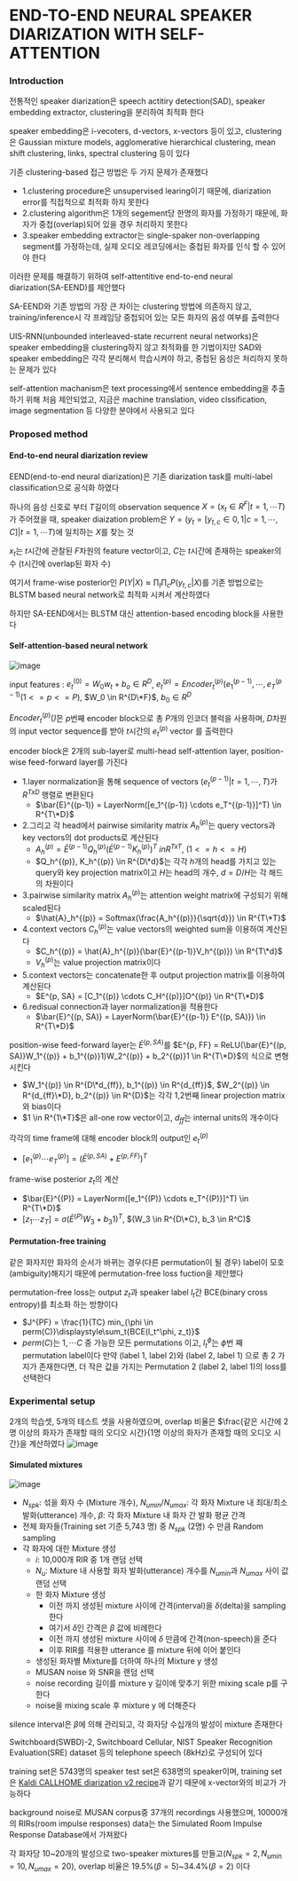 # END-TO-END NEURAL SPEAKER DIARIZATION WITH SELF-ATTENTION

### Introduction
전통적인 speaker diarization은 speech actitiry detection(SAD), speaker embedding extractor, clustering을 분리하여 최적화 한다

speaker embedding은 i-vecoters, d-vectors, x-vectors 등이 있고, 
clustering은 Gaussian mixture models, agglomerative hierarchical clustering, mean shift clustering, links, spectral clustering 등이 있다

기존 clustering-based 접근 방법은 두 가지 문제가 존재했다
- 1.clustering procedure은 unsupervised learing이기 때문에, diarization error를 직접적으로 최적화 하지 못한다
- 2.clustering algorithm은 1개의 segement당 한명의 화자를 가정하기 때문에, 화자가 중첩(overlap)되어 있을 경우 처리하지 못한다
- 3.speaker embedding extractor는 single-spaker non-overlapping segment를 가정하는데, 실제 오디오 레코딩에서는 중첩된 화자를 인식 할 수 있어야 한다

이러한 문제를 해결하기 위하여 self-attentitive end-to-end neural diarization(SA-EEND)를 제안했다

SA-EEND와 기존 방법의 가장 큰 차이는 clustering 방법에 의존하지 않고, training/inference시 각 프레임당 중첩되어 있는 모든 화자의 음성 여부를 출력한다


UIS-RNN(unbounded interleaved-state recurrent neural networks)은 speaker embedding을 clustering하지 않고 최적화를 한 기법이지만
SAD와 speaker embedding은 각각 분리해서 학습시켜야 하고, 중첩된 음성은 처리하지 못하는 문제가 있다

self-attention machanism은 text processing에서 sentence embedding을 추출하기 위해 처음 제안되었고, 지금은 machine translation, video clssification, image segmentation 등 다양한 분야에서 사용되고 있다


### Proposed method

#### End-to-end neural diarization review
EEND(end-to-end neural diarization)은 기존 diarization task를 multi-label classification으로 공식화 하였다

하나의 음성 신호로 부터 $T$길이의 observation sequence $X = (x_t \in R^F | t = 1, \cdots T)$가 주어졌을 때,
speaker diaization problem은 $Y = (y_t = [y_{t,c} \in 0,1 | c = 1, \cdots, C]|t=1, \cdots T)$에 일치하는 $X$를 찾는 것

$x_t$는 $t$시간에 관찰된 $F$차원의 feature vector이고, $C$는 $t$시간에 존재하는 speaker의 수 (t시간에 overlap된 화자 수)

여기서 frame-wise posterior인 $P(Y|X) \approx \displaystyle\prod_t\displaystyle\prod_c{P(y_{t,c}|X)}$를 기존 방법으로는 BLSTM based neural network로 최적화 시켜서 계산하였다

하지만 SA-EEND에서는 BLSTM 대신 attention-based encoding block을 사용한다


#### Self-attention-based neural network

![image](https://github.com/kimho1wq/TIL/assets/15611500/b02ec0c3-6bad-497c-a12a-9b322decb5d8)
 
input features : $e_t^{(0)} = W_0w_t + b_o \in R^D$, $e_t^{(p)} = Encoder_t^{(p)}(e_1^{(p-1)}, \cdots, e_T^{(p-1)} (1 <= p <= P)$, $W_0 \in R^{D\*F}$, $b_0 \in R^D$

$Encoder_t^{(p)}(\dot)$은 $p$번째 encoder block으로 총 $P$개의 인코더 블럭을 사용하며, $D$차원의 input vector sequence를 받아 $t$시간의 $e_t^{(p)}$ vector 를 출력한다

encoder block은 2개의 sub-layer로 multi-head self-attention layer, position-wise feed-forward layer를 가진다

- 1.layer normalization을 통해 sequence of vectors $(e_t^{(p-1)} | t = 1, \cdots , T)$가 $R^{TxD}$ 행렬로 변환된다
  - $\bar{E}^{(p-1)} = LayerNorm([e_1^{(p-1)} \cdots e_T^{(p-1)}]^T) \in R^{T\*D}$
- 2.그리고 각 head에서 pairwise similarity matrix $A_h^{(p)}$는 query vectors과 key vectors의 dot products로 계산된다
  - $A_h^{(p)} = \bar{E}^{(p-1)}Q_h^{(p)}(\bar{E}^{(p-1)}K_h^{(p)})^T \ in R^{TxT}$, $(1<=h<=H)$
  - $Q_h^{(p)}, K_h^{(p)} \in R^{D\*d}$는 각각 $h$개의 head를 가지고 있는 query와 key projection matrix이고 $H$는 head의 개수, $d = D/H$는 각 해드의 차원이다
- 3.pairwise similarity matrix $A_h^{(p)}$는 attention weight matrix에 구성되기 위해 scaled된다
  - $\hat{A}_h^{(p)} = Softmax(\frac{A_h^{(p)}}{\sqrt{d}}) \in R^{T\*T}$
- 4.context vectors $C_h^{(p)}$는 value vectors의 weighted sum을 이용하여 계산된다
  - $C_h^{(p)} = \hat{A}_h^{(p)}(\bar{E}^{(p-1)}V_h^{(p)}) \in R^{T\*d}$
  - $V_h^{(p)}$는 value projection matrix이다
- 5.context vectors는 concatenate한 후 output projection matrix를 이용하여 계산된다
  - $E^{p, SA} = [C_1^{(p)} \cdots C_H^{(p)}]O^{(p)} \in R^{T\*D}$
- 6.redisual connection과 layer normalization을 적용한다
  - $\bar{E}^{(p, SA)} = LayerNorm(\bar{E}^{(p-1)} E^{(p, SA)}) \in R^{T\*D}$

position-wise feed-forward layer는 $\bar{E}^{(p, SA)}$를 $E^{p, FF} = ReLU(\bar{E}^{(p, SA)}W_1^{(p)} + b_1^{(p)}1)W_2^{(p)} + b_2^{(p)}1 \in R^{T\*D}$의 식으로 변형시킨다

- $W_1^{(p)} \in R^{D\*d_{ff}}, b_1^{(p)} \in R^{d_{ff}}$, $W_2^{(p)} \in R^{d_{ff}\*D}, b_2^{(p)} \in R^{D}$는 각각 1,2번째 linear projection matrix와 bias이다
- $1 \in R^{1\*T}$은 all-one row vector이고, $d_{ff}$는 internal units의 개수이다

각각의 time frame에 대해 encoder block의 output인 $e_t^{(p)}$
- $[e_1^{(p)} \cdots e_T^{(p)}] = (\bar{E}^{(p, SA)} + E^{(p, FF)})^T$

frame-wise posterior $z_t$의 계산
- $\bar{E}^{(P)} = LayerNorm([e_1^{(P)} \cdots e_T^{(P)}]^T) \in R^{T\*D}$
- $[z_1 \cdots z_T] = \sigma(\bar{E}^{(P)} W_3 + b_3 1)^T$, $(W_3 \in R^{D\*C}, b_3 \in R^C)$

#### Permutation-free training
같은 화자지만 화자의 순서가 바뀌는 경우(다른 permutation이 될 경우) label이 모호(ambiguity)해지기 때문에 permutation-free loss fuction을 제안했다

permutation-free loss는 output $z_t$과 speaker label $l_t$간 BCE(binary cross entropy)를 최소화 하는 방향이다
- $J^{PF} = \frac{1}{TC} min_{\phi \in perm(C)}\displaystyle\sum_t{BCE(l_t^\phi, z_t)}$
- $perm(C)$는 $1, \cdots C$ 중 가능한 모든 permutations 이고, $l_t^\phi$는 $\phi$번 째 permutation label이다
만약 (label 1, label 2)와 (label 2, label 1) 으로 총 2 가지가 존재한다면, 더 작은 값을 가지는 Permutation 2 (label 2, label 1)의 loss를 선택한다

### Experimental setup
2개의 학습셋, 5개의 테스트 셋을 사용하였으며, overlap 비율은 $\frac{같은 시간에 2명 이상의 화자가 존재할 때의 오디오 시간}{1명 이상의 화자가 존재할 때의 오디오 시간}을 계산하였다
![image](https://github.com/kimho1wq/TIL/assets/15611500/9606b6ca-f34c-4f58-a06b-2dfa88d6c76d)

#### Simulated mixtures
![image](https://github.com/kimho1wq/TIL/assets/15611500/45b86cae-66cc-45ce-afed-0fbda72f460b)

- $N_{spk}$: 섞을 화자 수 (Mixture 개수), $N_{umin}/N_{umax}$: 각 화자 Mixture 내 최대/최소 발화(utterance) 개수, $\beta$: 각 화자 Mixture 내 화자 간 발화 평균 간격
- 전체 화자들(Training set 기준 5,743 명) 중 $N_{spk}$ (2명) 수 만큼 Random sampling
- 각 화자에 대한 Mixture 생성
  - $i$: 10,000개 RIR 중 1개 랜덤 선택
  - $N_u$: Mixture 내 사용할 화자 발화(utterance) 개수를 $N_{umin}$과 $N_{umax}$ 사이 값 랜덤 선택
  - 한 화자 Mixture 생성
    - 이전 까지 생성된 mixture 사이에 간격(interval)을 $\delta$(delta)을 sampling 한다
    - 여기서 $\delta$인 간격은 $\beta$ 값에 비례한다
    - 이전 까지 생성된 mixture 사이에 $\delta$ 만큼에 간격(non-speech)을 준다
    - 이후 RIR를 적용한 utterance 를 mixture 뒤에 이어 붙인다
  - 생성된 화자별 Mixture를 더하여 하나의 Mixture y 생성
  - MUSAN noise 와 SNR을 랜덤 선택
  - noise recording 길이를 mixture y 길이에 맞추기 위한 mixing scale p를 구한다
  - noise을 mixing scale 후 mixture y 에 더해준다

silence interval은 $\beta$에 의해 관리되고, 각 화자당 수십개의 발성이 mixture 존재한다

Switchboard(SWBD)-2, Switchboard Cellular, NIST Speaker Recognition Evaluation(SRE) dataset 등의 telephone speech (8kHz)로 구성되어 있다

training set은 5743명의 speaker test set은 638명의 speaker이며, training set은 [Kaldi CALLHOME diarization v2 recipe](https://github.com/kaldi-asr/kaldi/tree/master/)과 같기 때문에 x-vector와의 비교가 가능하다

background noise로 MUSAN corpus중 37개의 recordings 사용했으며, 10000개의 RIRs(room impulse responses) data는 the Simulated Room Impulse Response Database에서 가져왔다

각 화자당 10~20개의 발성으로 two-speaker mixtures를 만들고($N_{spk}=2, N_{umin}=10, N_{umax}=20$), overlap 비율은 19.5%($\beta = 5$)~34.4%($\beta = 2$) 이다



















